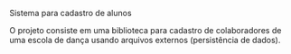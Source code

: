 Sistema para cadastro de alunos

O projeto consiste em uma biblioteca para cadastro de colaboradores de uma escola de dança usando arquivos externos (persistência de dados).
